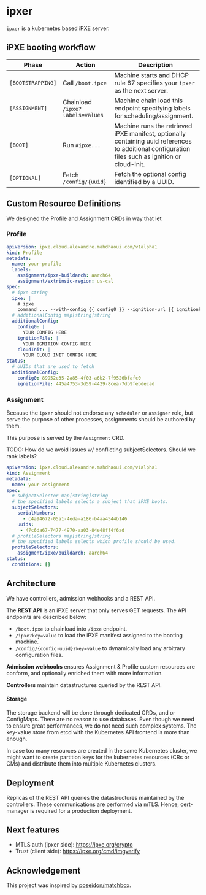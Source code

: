 # ipxer


`ipxer` is a kubernetes based iPXE server.

## iPXE booting workflow

| Phase             | Action                          | Description                                                                                                                                       |
|-------------------|---------------------------------|---------------------------------------------------------------------------------------------------------------------------------------------------|
| `[BOOTSTRAPPING]` | Call `/boot.ipxe`               | Machine starts and DHCP rule 67 specifies your `ipxer` as the next server.                                                                        |
| `[ASSIGNMENT]`    | Chainload `/ipxe?labels=values` | Machine chain load this endpoint specifying labels for scheduling/assignment.                                                                     |
| `[BOOT]`          | Run `#ipxe...`                  | Machine runs the retrieved iPXE manifest, optionally containing uuid references to additional configuration files such as ignition or cloud-init. |
| `[OPTIONAL]`      | Fetch `/config/{uuid}`          | Fetch the optional config identified by a UUID.                                                                                                   |

## Custom Resource Definitions

We designed the Profile and Assignment CRDs in way that let 

### Profile

```yaml
apiVersion: ipxe.cloud.alexandre.mahdhaoui.com/v1alpha1
kind: Profile
metadata:
  name: your-profile
  labels:
    assignment/ipxe-buildarch: aarch64
    assignment/extrinsic-region: us-cal
spec:
  # ipxe string
  ipxe: |
    # ipxe
    command ... --with-config {{ config0 }} --ignition-url {{ ignitionFile }} --or-cloud-init {{ cloudInit }}
  # additionalConfig map[string]string
  additionalConfig:
    config0: |
      YOUR CONFIG HERE
    ignitionFile: |
      YOUR IGNITION CONFIG HERE
    cloudInit: |
      YOUR CLOUD INIT CONFIG HERE
status:
  # UUIDs that are used to fetch
  additionalConfig:
    config0: 89952e35-2a85-4f03-a6b2-7f9526bfafc0
    ignitionFile: 445a4753-3d59-4429-8cea-7db9febdecad
```

### Assignment

Because the `ipxer` should not endorse any `scheduler` or `assigner` role, but serve the purpose of other processes,
assignments should be authored by them.

This purpose is served by the `Assignment` CRD.

TODO: How do we avoid issues w/ conflicting subjectSelectors. Should we rank labels?

```yaml
apiVersion: ipxe.cloud.alexandre.mahdhaoui.com/v1alpha1
kind: Assignment
metadata:
  name: your-assignment
spec:
  # subjectSelector map[string]string
  # the specified labels selects a subject that iPXE boots.
  subjectSelectors:
    serialNumbers: 
      - c4a94672-05a1-4eda-a186-b4aa4544b146
    uuids: 
     - 47c6da67-7477-4970-aa03-84e48ff4f6ad
  # profileSelectors map[string]string
  # the specified labels selects which profile should be used.
  profileSelectors:
    assigment/ipxe/buildarch: aarch64
status:
  conditions: []
```

## Architecture

We have controllers, admission webhooks and a REST API.

The **REST API** is an iPXE server that only serves GET requests. The API endpoints are described below:
- `/boot.ipxe` to chainload into `/ipxe` endpoint.
- `/ipxe?key=value` to load the iPXE manifest assigned to the booting machine.
- `/config/{config-uuid}?key=value` to dynamically load any arbitrary configuration files.

**Admission webhooks** ensures Assignment & Profile custom resources are conform, and optionally enriched them with more
information.

**Controllers** maintain datastructures queried by the REST API.

#### Storage

The storage backend will be done through dedicated CRDs, and or ConfigMaps. There are no reason to use databases.
Even though we need to ensure great performances, we do not need such complex systems. The key-value store from etcd
with the Kubernetes API frontend is more than enough.

In case too many resources are created in the same Kubernetes cluster, we might want to create partition keys for the
kubernetes resources (CRs or CMs) and distribute them into multiple Kubernetes clusters.

## Deployment

Replicas of the REST API queries the datastructures maintained by the controllers. These communications are performed
via mTLS. Hence, cert-manager is required for a production deployment.

## Next features

- MTLS auth (ipxer side): https://ipxe.org/crypto
- Trust (client side): https://ipxe.org/cmd/imgverify

## Acknowledgement

This project was inspired by [poseidon/matchbox](https://github.com/poseidon/matchbox).
